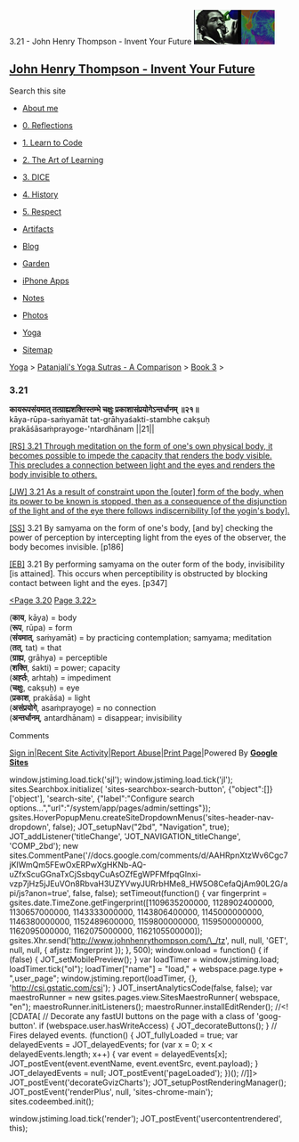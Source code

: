 3.21 - John Henry Thompson - Invent Your Future [![John Henry Thompson - Invent Your Future](../../../_/rsrc/1329567069254/config/customLogo.gif-revision=6.png)](../../../index.html)

[John Henry Thompson - Invent Your Future](../../../index.html)
---------------------------------------------------------------

Search this site

*   [About me](../../../home.html)
    
*   [0\. Reflections](../../../0-refections-on-learning.html)
    
*   [1\. Learn to Code](../../../learning-to-program.html)
    
*   [2\. The Art of Learning](../../../the-art-of-learning.html)
    
*   [3\. DICE](../../../3-dice.html)
    
*   [4\. History](../../../4-history.html)
    
*   [5\. Respect](../../../heros.html)
    
*   [Artifacts](../../../artifacts.html)
    
*   [Blog](../../../z-blog-1.html)
    
*   [Garden](../../../4-garden.html)
    
*   [iPhone Apps](../../../iphone-apps.html)
    
*   [Notes](../../../notes.html)
    
*   [Photos](../../../family.html)
    
*   [Yoga](../../../yoga.html)
    
*   [Sitemap](../../../system/app/pages/sitemap/hierarchy.html)
    

[Yoga](../../../yoga.html)‎ > ‎[Patanjali's Yoga Sutras - A Comparison](../../patanjani.html)‎ > ‎[Book 3](../book-3.html)‎ > ‎

### 3.21

**कायरूपसंयमात् तत्ग्राह्यशक्तिस्तम्भे चक्षुः प्रकाशासंप्रयोगेऽन्तर्धानम् ॥२१॥**  
kāya-rūpa-saṁyamāt tat-grāhyaśakti-stambhe cakṣuḥ prakāśāsaṁprayoge-'ntardhānam ||21||  
  
  
[\[RS\] 3.21 Through meditation on the form of one's own physical body, it becomes possible to impede the capacity that renders the body visible. This precludes a connection between light and the eyes and renders the body invisible to others.](http://www.ashtangayoga.info/philosophy/yoga-sutra-patanjali/chapter-3/item/kaya-rupa-sanyamat-grahyashakti-stambhe-chakshuh/)  
  
[\[JW\] 3.21 As a result of constraint upon the \[outer\] form of the body, when its power to be known is stopped, then as a consequence of the disjunction of the light and of the eye there follows indiscernibility \[of the yogin's body\].](http://books.google.com/books?id=YzFImjtOxUwC&pg=PA250&ci=156%2C407%2C784%2C115&source=bookclip)  
  
[\[SS\]](http://www.amazon.com/Yoga-Sutras-Patanjali-Commentary-Satchidananda/dp/0932040381) 3.21 By samyama on the form of one's body, \[and by\] checking the power of perception by intercepting light from the eyes of the observer, the body becomes invisible. \[p186\]  
  
[\[EB\]](http://www.amazon.com/Yoga-Sutras-Patanjali-Translation-Commentary/dp/0865477361/ref=sr_1_1?ie=UTF8&s=books&qid=1250508322&sr=1-1) 3.21 By performing samyama on the outer form of the body, invisibility \[is attained\]. This occurs when perceptibility is obstructed by blocking contact between light and the eyes. \[p347\]  
  
  
[<Page 3.20](320.html)  [Page 3.22>](322.html)  
  

(**काय**, kāya) = body  
(**रूप**, rūpa) = form  
(**संयमात्**, saṁyamāt) = by practicing contemplation; samyama; meditation  
(**तत्**, tat) = that  
(**ग्राह्य**, grāhya) = perceptible  
(**शक्ति**, śakti) = power; capacity  
(**अर्ह्तः**, arhtaḥ) = impediment  
(**चक्षुः**, cakṣuḥ) = eye  
(**प्रकाश**, prakāśa) = light  
(**असंप्रयोगे**, asaṁprayoge) = no connection  
(**अन्तर्धानम्**, antardhānam) = disappear; invisibility

Comments

[Sign in](https://accounts.google.com/ServiceLogin?continue=http://sites.google.com/a/johnhenrythompson.com/jht/yoga/patanjani/book-3/321&service=jotspot)|[Recent Site Activity](../../../system/app/pages/recentChanges.html)|[Report Abuse](http://sites.google.com/a/johnhenrythompson.com/jht/system/app/pages/reportAbuse)|[Print Page](javascript:;)|Powered By **[Google Sites](http://sites.google.com/site)**

window.jstiming.load.tick('sjl'); window.jstiming.load.tick('jl'); sites.Searchbox.initialize( 'sites-searchbox-search-button', {"object":\[\]}\['object'\], 'search-site', {"label":"Configure search options...","url":"/system/app/pages/admin/settings"}); gsites.HoverPopupMenu.createSiteDropdownMenus('sites-header-nav-dropdown', false); JOT\_setupNav("2bd", "Navigation", true); JOT\_addListener('titleChange', 'JOT\_NAVIGATION\_titleChange', 'COMP\_2bd'); new sites.CommentPane('//docs.google.com/comments/d/AAHRpnXtzWv6Cgc7jKlWmQm5FEwOxERPwXgHKNb-AQ-uZfxScuGGnaTxCjSsbqyCuAsOZfEgWPFMfpqGlnxi-vzp7jHz5jJEuVOn8RbvaH3UZYVwyJURrbHMe8\_HW5O8CefaQjAm90L2G/api/js?anon=true', false, false); setTimeout(function() { var fingerprint = gsites.date.TimeZone.getFingerprint(\[1109635200000, 1128902400000, 1130657000000, 1143333000000, 1143806400000, 1145000000000, 1146380000000, 1152489600000, 1159800000000, 1159500000000, 1162095000000, 1162075000000, 1162105500000\]); gsites.Xhr.send('http://www.johnhenrythompson.com/\_/tz', null, null, 'GET', null, null, { afjstz: fingerprint }); }, 500); window.onload = function() { if (false) { JOT\_setMobilePreview(); } var loadTimer = window.jstiming.load; loadTimer.tick("ol"); loadTimer\["name"\] = "load," + webspace.page.type + ",user\_page"; window.jstiming.report(loadTimer, {}, 'http://csi.gstatic.com/csi'); } JOT\_insertAnalyticsCode(false, false); var maestroRunner = new gsites.pages.view.SitesMaestroRunner( webspace, "en"); maestroRunner.initListeners(); maestroRunner.installEditRender(); //<!\[CDATA\[ // Decorate any fastUI buttons on the page with a class of 'goog-button'. if (webspace.user.hasWriteAccess) { JOT\_decorateButtons(); } // Fires delayed events. (function() { JOT\_fullyLoaded = true; var delayedEvents = JOT\_delayedEvents; for (var x = 0; x < delayedEvents.length; x++) { var event = delayedEvents\[x\]; JOT\_postEvent(event.eventName, event.eventSrc, event.payload); } JOT\_delayedEvents = null; JOT\_postEvent('pageLoaded'); })(); //\]\]> JOT\_postEvent('decorateGvizCharts'); JOT\_setupPostRenderingManager(); JOT\_postEvent('renderPlus', null, 'sites-chrome-main'); sites.codeembed.init();

window.jstiming.load.tick('render'); JOT\_postEvent('usercontentrendered', this);